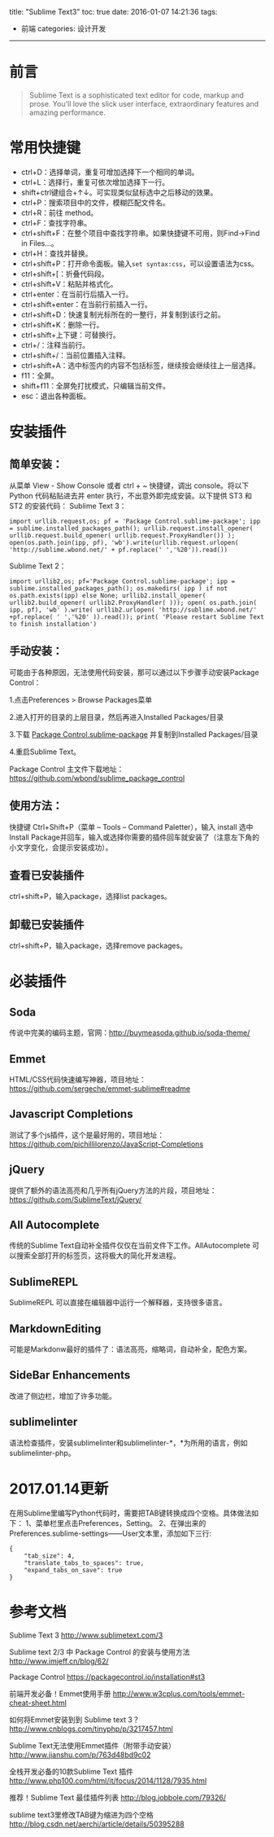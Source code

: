title: "Sublime Text3"
toc: true
date: 2016-01-07 14:21:36
tags:
- 前端
categories: 设计开发
---
# 前言
> Sublime Text is a sophisticated text editor for code, markup and prose.
You'll love the slick user interface, extraordinary features and amazing performance.

<!--more-->

# 常用快捷键
- ctrl+D：选择单词，重复可增加选择下一个相同的单词。
- ctrl+L：选择行，重复可依次增加选择下一行。
- shift+ctrl键组合+↑↓。可实现类似鼠标选中之后移动的效果。
- ctrl+P：搜索项目中的文件，模糊匹配文件名。
- ctrl+R：前往 method。
- ctrl+F：查找字符串。
- ctrl+shift+F：在整个项目中查找字符串。如果快捷键不可用，则Find->Find in Files...。
- ctrl+H：查找并替换。
- ctrl+shift+P：打开命令面板。输入`set syntax:css`，可以设置语法为css。
- ctrl+shift+[：折叠代码段。
- ctrl+shift+V：粘贴并格式化。
- ctrl+enter：在当前行后插入一行。
- ctrl+shift+enter：在当前行前插入一行。
- ctrl+shift+D：快速复制光标所在的一整行，并复制到该行之前。
- ctrl+shift+K：删除一行。
- ctrl+shift+上下键：可替换行。
- ctrl+/：注释当前行。
- ctrl+shift+/：当前位置插入注释。
- ctrl+shift+A：选中标签内的内容不包括标签，继续按会继续往上一层选择。
- f11：全屏。
- shift+f11：全屏免打扰模式，只编辑当前文件。
- esc：退出各种面板。

# 安装插件
## 简单安装：
从菜单 View - Show Console 或者 ctrl + ~ 快捷键，调出 console。将以下 Python 代码粘贴进去并 enter 执行，不出意外即完成安装。以下提供 ST3 和 ST2 的安装代码：
Sublime Text 3：
```
import urllib.request,os; pf = 'Package Control.sublime-package'; ipp = sublime.installed_packages_path(); urllib.request.install_opener( urllib.request.build_opener( urllib.request.ProxyHandler()) ); open(os.path.join(ipp, pf), 'wb').write(urllib.request.urlopen( 'http://sublime.wbond.net/' + pf.replace(' ','%20')).read())
```

Sublime Text 2：
```
import urllib2,os; pf='Package Control.sublime-package'; ipp = sublime.installed_packages_path(); os.makedirs( ipp ) if not os.path.exists(ipp) else None; urllib2.install_opener( urllib2.build_opener( urllib2.ProxyHandler( ))); open( os.path.join( ipp, pf), 'wb' ).write( urllib2.urlopen( 'http://sublime.wbond.net/' +pf.replace( ' ','%20' )).read()); print( 'Please restart Sublime Text to finish installation')
```

## 手动安装：

可能由于各种原因，无法使用代码安装，那可以通过以下步骤手动安装Package Control：

1.点击Preferences > Browse Packages菜单

2.进入打开的目录的上层目录，然后再进入Installed Packages/目录

3.下载 [Package Control.sublime-package](https://sublime.wbond.net/Package%20Control.sublime-package) 并复制到Installed Packages/目录

4.重启Sublime Text。

Package Control 主文件下载地址：https://github.com/wbond/sublime_package_control

## 使用方法：

快捷键 Ctrl+Shift+P（菜单 – Tools – Command Paletter），输入 install 选中Install Package并回车，输入或选择你需要的插件回车就安装了（注意左下角的小文字变化，会提示安装成功）。

## 查看已安装插件
ctrl+shift+P，输入package，选择list packages。

## 卸载已安装插件
ctrl+shift+P，输入package，选择remove packages。

# 必装插件
## Soda
传说中完美的编码主题，官网：http://buymeasoda.github.io/soda-theme/

## Emmet
HTML/CSS代码快速编写神器，项目地址：https://github.com/sergeche/emmet-sublime#readme

## Javascript Completions
测试了多个js插件，这个是最好用的，项目地址：https://github.com/pichillilorenzo/JavaScript-Completions

## jQuery
提供了额外的语法高亮和几乎所有jQuery方法的片段，项目地址：https://github.com/SublimeText/jQuery/

## All Autocomplete
传统的Sublime Text自动补全插件仅仅在当前文件下工作。AllAutocomplete 可以搜索全部打开的标签页，这将极大的简化开发进程。

## SublimeREPL
SublimeREPL 可以直接在编辑器中运行一个解释器，支持很多语言。

## MarkdownEditing
可能是Markdonw最好的插件了：语法高亮，缩略词，自动补全，配色方案。

## SideBar Enhancements
改进了侧边栏，增加了许多功能。

## sublimelinter
语法检查插件，安装sublimelinter和sublimelinter-\*，\*为所用的语言，例如sublimelinter-php。

# 2017.01.14更新
在用Sublime里编写Python代码时，需要把TAB键转换成四个空格。具体做法如下：
1、菜单栏里点击Preferences，Setting。
2、在弹出来的Preferences.sublime-settings——User文本里，添加如下三行:
```
{
    "tab_size": 4,
    "translate_tabs_to_spaces": true,
    "expand_tabs_on_save": true
}
```

# 参考文档
Sublime Text 3
http://www.sublimetext.com/3

Sublime text 2/3 中 Package Control 的安装与使用方法
http://www.imjeff.cn/blog/62/

Package Control 
https://packagecontrol.io/installation#st3

前端开发必备！Emmet使用手册
http://www.w3cplus.com/tools/emmet-cheat-sheet.html

如何将Emmet安装到到 Sublime text 3？
http://www.cnblogs.com/tinyphp/p/3217457.html

Sublime Text无法使用Emmet插件（附带手动安装）
http://www.jianshu.com/p/763d48bd9c02

全栈开发必备的10款Sublime Text 插件
http://www.php100.com/html/it/focus/2014/1128/7935.html

推荐！Sublime Text 最佳插件列表
http://blog.jobbole.com/79326/

sublime text3里修改TAB键为缩进为四个空格
http://blog.csdn.net/aerchi/article/details/50395288



